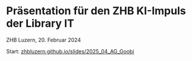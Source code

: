 # Präsentation für den ZHB KI-Impuls der Library IT

ZHB Luzern, 20. Februar 2024

Start: [zhbluzern.github.io/slides/2025_04_AG_Goobi](https://zhbluzern.github.io/slides/2025_04_AG_Goobi)
